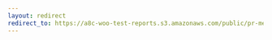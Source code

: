 ```yaml
---
layout: redirect
redirect_to: https://a8c-woo-test-reports.s3.amazonaws.com/public/pr-merge/37843/api/index.html
---
```

